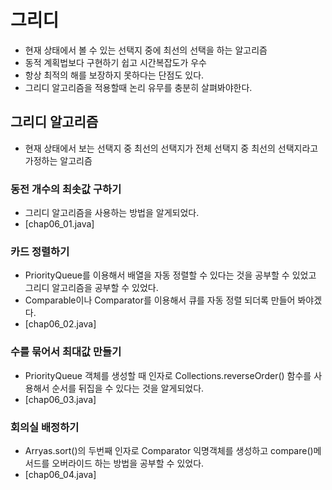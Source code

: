 # 그리디
- 현재 상태에서 볼 수 있는 선택지 중에 최선의 선택을 하는 알고리즘
- 동적 계획법보다 구현하기 쉽고 시간복잡도가 우수
- 항상 최적의 해를 보장하지 못하다는 단점도 있다.
- 그리디 알고리즘을 적용할때 논리 유무를 충분히 살펴봐야한다.

## 그리디 알고리즘
- 현재 상태에서 보는 선택지 중 최선의 선택지가 전체 선택지 중 최선의 선택지라고 가정하는 알고리즘

### 동전 개수의 최솟값 구하기
- 그리디 알고리즘을 사용하는 방법을 알게되었다.
- [chap06_01.java]

### 카드 정렬하기
- PriorityQueue를 이용해서 배열을 자동 정렬할 수 있다는 것을 공부할 수 있었고 그리디 알고리즘을 공부할 수 있었다.
- Comparable이나 Comparator를 이용해서 큐를 자동 정렬 되더록 만들어 봐야겠다.
- [chap06_02.java]

### 수를 묶어서 최대값 만들기
- PriorityQueue 객체를 생성할 때 인자로 Collections.reverseOrder() 함수를 사용해서 순서를 뒤집을 수 있다는 것을 알게되었다.
- [chap06_03.java]

### 회의실 배정하기
- Arryas.sort()의 두번째 인자로 Comparator 익명객체를 생성하고 compare()메서드를 오버라이드 하는 방법을 공부할 수 있었다.
- [chap06_04.java]